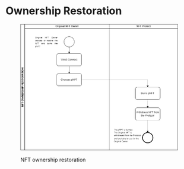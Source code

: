 # Ownership Restoration

<figure><img src="../../.gitbook/assets/NFT OWNERSHIP RESTORATION.png" alt=""><figcaption><p>NFT ownership restoration</p></figcaption></figure>
